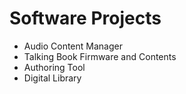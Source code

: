 # Software Projects #

  * Audio Content Manager
  * Talking Book Firmware and Contents
  * Authoring Tool
  * Digital Library